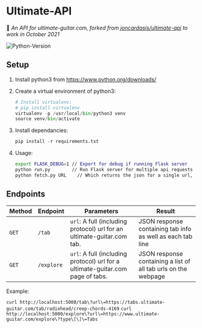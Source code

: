 # Ultimate-API

:guitar: *An API for ultimate-guitar.com, forked from [joncardasis/ultimate-api](https://github.com/joncardasis/ultimate-api) to work in October 2021*

![Python-Version](https://img.shields.io/badge/Python-3.9.7-blue.svg)

## Setup
1. Install python3 from https://www.python.org/downloads/

1. Create a virtual environment of python3:

    ```Python
    # Install virtualenv:
    # pip install virtualenv
    virtualenv -p /usr/local/bin/python3 venv
    source venv/bin/activate
    ```

1. Install dependancies:

    ```Python
    pip install -r requirements.txt
    ```

1. Usage:

    ```bash
    export FLASK_DEBUG=1 // Export for debug if running Flask server
    python run.py        // Run Flask server for multiple api requests OR
    python fetch.py URL    // Which returns the json for a single url, then quits
    ```

## Endpoints

| Method | Endpoint |  Parameters | Result |
| ------ | -------- | ---------- | ------ |
| `GET`  | `/tab`   | `url`: A full (including protocol) url for an ultimate-guitar.com tab. | JSON response containing tab info as well as each tab line
| `GET`  | `/explore` | `url`: A full (including protocol) url for a ultimate-guitar.com page of tabs. | JSON response containing a list of all tab urls on the webpage |

Example:

`curl http://localhost:5000/tab\?url\=https://tabs.ultimate-guitar.com/tab/radiohead/creep-chords-4169`
`curl http://localhost:5000/explore\?url\=https://www.ultimate-guitar.com/explore\?type\[\]\=Tabs`
